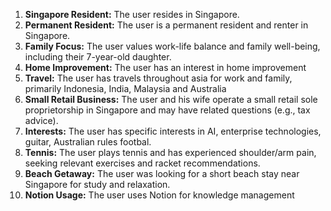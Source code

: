 1. **Singapore Resident:** The user resides in Singapore.
2. **Permanent Resident:** The user is a permanent resident and renter in Singapore.
3. **Family Focus:** The user values work-life balance and family well-being, including their 7-year-old daughter.
4. **Home Improvement:** The user has an interest in home improvement
5. **Travel:** The user has travels throughout asia for work and family, primarily Indonesia, India, Malaysia and Australia
6. **Small Retail Business:** The user and his wife operate a small retail sole proprietorship in Singapore and may have related questions (e.g., tax advice).
7. **Interests:** The user has specific interests in AI, enterprise technologies, guitar, Australian rules footbal.
8. **Tennis:** The user plays tennis and has experienced shoulder/arm pain, seeking relevant exercises and racket recommendations.
9. **Beach Getaway:** The user was looking for a short beach stay near Singapore for study and relaxation.
10. **Notion Usage:** The user uses Notion for knowledge management